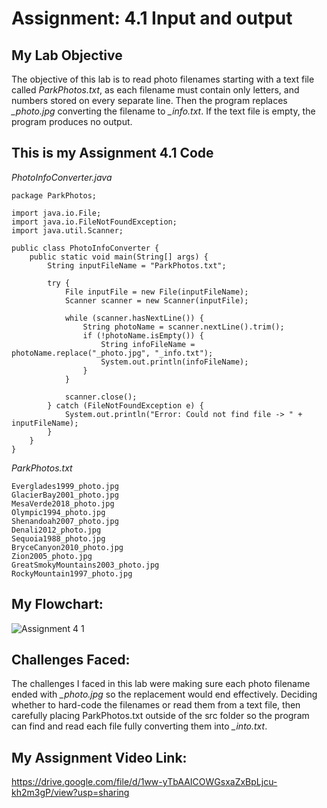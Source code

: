 # Assignment: 4.1 Input and output

## My Lab Objective
The objective of this lab is to read photo filenames starting with a text file called *ParkPhotos.txt*, as each filename must contain only letters, and numbers stored on every separate line. Then the program replaces *_photo.jpg* converting the filename to *_info.txt*. If the text file is empty, the program produces no output.

## This is my Assignment 4.1 Code

*PhotoInfoConverter.java*
```
package ParkPhotos;

import java.io.File;
import java.io.FileNotFoundException;
import java.util.Scanner;

public class PhotoInfoConverter {
    public static void main(String[] args) {
        String inputFileName = "ParkPhotos.txt";

        try {
            File inputFile = new File(inputFileName);
            Scanner scanner = new Scanner(inputFile);

            while (scanner.hasNextLine()) {
                String photoName = scanner.nextLine().trim();
                if (!photoName.isEmpty()) {
                    String infoFileName = photoName.replace("_photo.jpg", "_info.txt");
                    System.out.println(infoFileName);
                }
            }

            scanner.close();
        } catch (FileNotFoundException e) {
            System.out.println("Error: Could not find file -> " + inputFileName);
        }
    }
}
```

*ParkPhotos.txt*
```Yellowstone2015_photo.jpg
Everglades1999_photo.jpg
GlacierBay2001_photo.jpg
MesaVerde2018_photo.jpg
Olympic1994_photo.jpg
Shenandoah2007_photo.jpg
Denali2012_photo.jpg
Sequoia1988_photo.jpg
BryceCanyon2010_photo.jpg
Zion2005_photo.jpg
GreatSmokyMountains2003_photo.jpg
RockyMountain1997_photo.jpg
```

## My Flowchart:
![Assignment 4 1](https://github.com/user-attachments/assets/76476ded-08e3-4368-899c-ccae92ea74fb)

## Challenges Faced:

The challenges I faced in this lab were making sure each photo filename ended with *_photo.jpg* so the replacement would end effectively. Deciding whether to hard-code the filenames or read them from a text file, then carefully placing ParkPhotos.txt outside of the src folder so the program can find and read each file fully converting them into *_into.txt*.

## My Assignment Video Link:
https://drive.google.com/file/d/1ww-yTbAAICOWGsxaZxBpLjcu-kh2m3gP/view?usp=sharing

